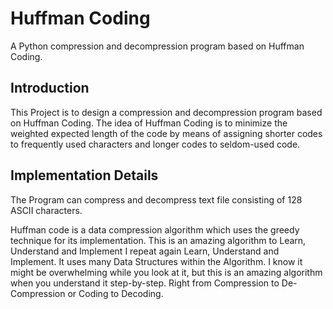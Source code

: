 # Huffman Coding
A Python compression and decompression program based on Huffman Coding.

## Introduction

This Project is to design a compression and decompression program based on Huffman Coding.
The idea of Huffman Coding is to minimize the weighted expected length of the code by means of 
assigning shorter codes to frequently used characters and longer codes to seldom-used code.

## Implementation Details

The Program can compress and decompress text file consisting of 128 ASCII characters.



Huffman code is a data compression algorithm which uses the greedy technique for its implementation. 
This is an amazing algorithm to Learn, Understand and Implement I repeat again Learn, Understand and Implement. 
It uses many Data Structures within the Algorithm.
I know it might be overwhelming while you look at it, but this is an amazing algorithm when you understand it step-by-step.
Right from Compression to De-Compression or Coding to Decoding.
